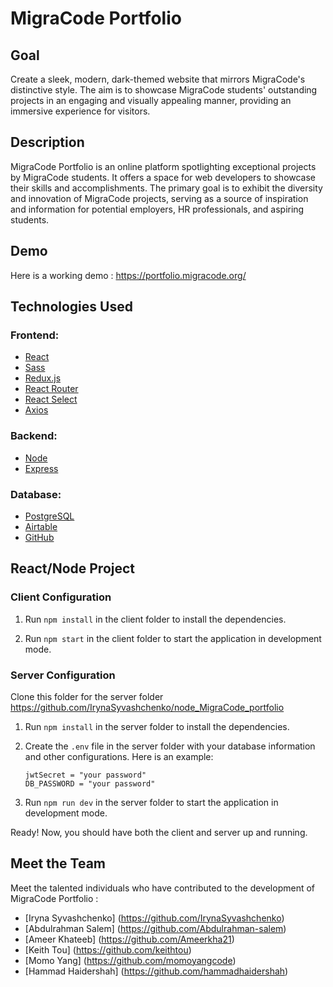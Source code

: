# MigraCode Portfolio

## Goal
Create a sleek, modern, dark-themed website that mirrors MigraCode's distinctive style. The aim is to showcase MigraCode students' outstanding projects in an engaging and visually appealing manner, providing an immersive experience for visitors.

## Description
MigraCode Portfolio is an online platform spotlighting exceptional projects by MigraCode students. It offers a space for web developers to showcase their skills and accomplishments. The primary goal is to exhibit the diversity and innovation of MigraCode projects, serving as a source of inspiration and information for potential employers, HR professionals, and aspiring students.

## Demo

Here is a working demo : https://portfolio.migracode.org/

## Technologies Used

### Frontend:
- [React](https://react.dev/)
- [Sass](https://sass-lang.com/)
- [Redux.js](https://redux.js.org/)
- [React Router](https://reactrouter.com)
- [React Select](https://react-select.com/home)
- [Axios](https://axios-http.com/docs/intro)

### Backend:
- [Node](https://nodejs.org/)
- [Express](http://expressjs.com/)

### Database:
- [PostgreSQL](https://www.postgresql.org/)
- [Airtable](https://www.airtable.com/)
- [GitHub](https://github.com/)


## React/Node Project

### Client Configuration

1. Run `npm install` in the client folder to install the dependencies.

2. Run `npm start` in the client folder to start the application in development mode.

### Server Configuration

Clone this folder for the server folder https://github.com/IrynaSyvashchenko/node_MigraCode_portfolio

1. Run `npm install` in the server folder to install the dependencies.

2. Create the `.env` file in the server folder with your database information and other configurations. Here is an example:

   ```env
   jwtSecret = "your password"
   DB_PASSWORD = "your password"
   
3. Run `npm run dev` in the server folder to start the application in development mode.

Ready! Now, you should have both the client and server up and running.

## Meet the Team

Meet the talented individuals who have contributed to the development of MigraCode Portfolio :

- [Iryna Syvashchenko] (https://github.com/IrynaSyvashchenko)
- [Abdulrahman Salem] (https://github.com/Abdulrahman-salem)
- [Ameer Khateeb] (https://github.com/Ameerkha21)
- [Keith Tou] (https://github.com/keithtou)
- [Momo Yang] (https://github.com/momoyangcode)
- [Hammad Haidershah] (https://github.com/hammadhaidershah)



